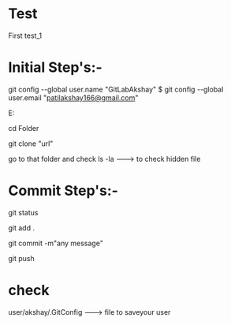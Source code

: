 # Test
First test_1

# Initial Step's:-

git config --global user.name "GitLabAkshay" $ git config --global user.email "patilakshay166@gmail.com"

E:

cd Folder

git clone "url"

go to that folder and check
ls -la ---> to check hidden file

# Commit Step's:-

git status

git add .

git commit -m"any message"

git push

# check

user/akshay/.GitConfig ---> file to saveyour user



